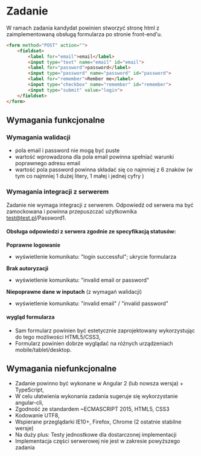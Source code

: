 # Zadanie
W ramach zadania kandydat powinien stworzyć stronę html z zaimplementowaną obsługą formularza po stronie front-end'u.

```html
<form method="POST" action="">
    <fieldset>
        <label for="email">email</label>
        <input type="text" name="email" id="email">
        <label for="password">password</label>
        <input type="password" name="password" id="password">
        <label for="remember">Rember me</label>
        <input type="checkbox" name="remember" id="remember">
      	<input type="submit" value="login">
    </fieldset> 
</form> 
```

## Wymagania funkcjonalne
### Wymagania walidacji
- pola email i password nie mogą być puste
- wartość wprowadzona dla pola email powinna spełniać warunki poprawnego adresu email
- wartość pola password powinna składać się co najmniej z 6 znaków (w tym co najmniej 1 dużej litery, 1 małej i jednej cyfry
)

### Wymagania integracji z serwerem
Zadanie nie wymaga integracji z serwerem. Odpowiedź od serwera ma być zamockowana i powinna przepuszczać użytkownika test@test.pl/Password1.

#### Obsługa odpowiedzi z serwera zgodnie ze specyfikacją statusów:
**Poprawne logowanie**
- wyświetlenie komunikatu: "login successful"; ukrycie formularza

**Brak autoryzacji**
- wyświetlenie komunikatu: "invalid email or password"

**Niepoprawne dane w inputach** (z wymagań walidacji)
- wyświetlenie komunikatu: "invalid email" / "invalid password"


#### wygląd formularza

- Sam formularz powinien być estetycznie zaprojektowany wykorzystując do tego możliwości HTML5/CSS3,
- Formularz powinien dobrze wyglądać na różnych urządzeniach mobile/tablet/desktop.

## Wymagania niefunkcjonalne
- Zadanie powinno być wykonane w Angular 2 (lub nowsza wersja) + TypeScript,
- W celu ułatwienia wykonania zadania sugeruje się wykorzystanie angular-cli,
- Zgodność ze standardem ~ECMASCRIPT 2015, HTML5, CSS3
- Kodowanie UTF8,
- Wspierane przeglądarki IE10+, Firefox, Chrome (2 ostatnie stabilne wersje)
- Na duży plus: Testy jednostkowe dla dostarczonej implementacji
- Implementacja części serwerowej nie jest w zakresie powyższego zadania
